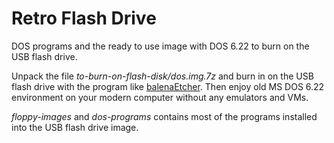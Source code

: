 # Retro Flash Drive
DOS programs and the ready to use image with DOS 6.22 to burn on the USB flash drive.

Unpack the file *to-burn-on-flash-disk/dos.img.7z* and burn in on the USB flash drive with the program like
[balenaEtcher](https://www.balena.io/etcher/). Then enjoy old MS DOS 6.22 environment on your modern computer
without any emulators and VMs.

*floppy-images* and *dos-programs* contains most of the programs installed into the USB flash drive image.
 